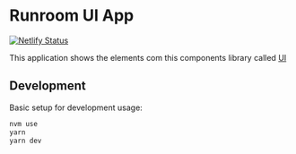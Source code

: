 # Runroom UI App

[![Netlify Status](https://api.netlify.com/api/v1/badges/d1804a05-681f-4b94-b309-a414089d41fb/deploy-status)](https://app.netlify.com/sites/runroom-ui-app/deploys)

This application shows the elements com this components library called [UI](https://github.com/Runroom/ui)

## Development
Basic setup for development usage:

```cl
nvm use
yarn
yarn dev
```
